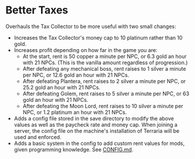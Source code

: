 # Better Taxes
Overhauls the Tax Collector to be more useful with two small changes:
* Increases the Tax Collector's money cap to 10 platinum rather than 10 gold.
* Increases profit depending on how far in the game you are:
    * At the start, rent is 50 copper a minute per NPC, or 6.3 gold an hour with 21 NPCs. (This is the vanilla amount regardless of progression.)
    * After defeating any mechanical boss, rent raises to 1 silver a minute per NPC, or 12.6 gold an hour with 21 NPCs.
    * After defeating Plantera, rent raises to 2 silver a minute per NPC, or 25.2 gold an hour with 21 NPCs.
    * After defeating Golem, rent raises to 5 silver a minute per NPC, or 63 gold an hour with 21 NPCs.
    * After defeating the Moon Lord, rent raises to 10 silver a minute per NPC, or 1.2 platinum an hour with 21 NPCs.
* Adds a config file stored in the save directory to modify the above values as well as the paycheck rate and money cap. When joining a server, the config file on the machine's installation of Terraria will be used and enforced.
* Adds a basic system in the config to add custom rent values for mods, given programming knowledge. See [CONFIG.md](CONFIG.md).
